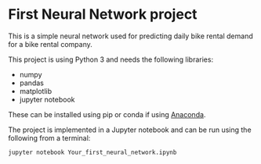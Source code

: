 # First Neural Network project

This is a simple neural network used for predicting daily bike rental demand for a bike rental company.

This project is using Python 3 and needs the following libraries:

* numpy
* pandas
* matplotlib
* jupyter notebook

These can be installed using pip or conda if using [Anaconda](https://www.continuum.io/downloads).

The project is implemented in a Jupyter notebook and can be run using the following from a terminal:

```jupyter notebook Your_first_neural_network.ipynb```
